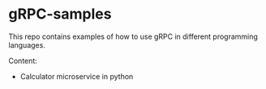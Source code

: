 # gRPC-samples

This repo contains examples of how to use gRPC in different programming languages.

Content:

* Calculator microservice in python
